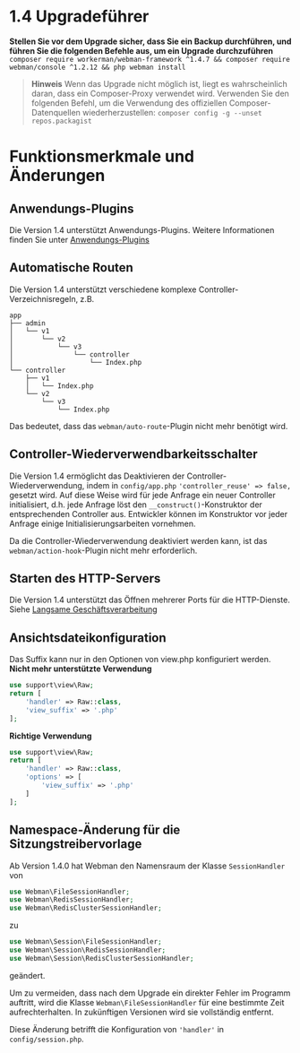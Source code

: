 # 1.4 Upgradeführer

**Stellen Sie vor dem Upgrade sicher, dass Sie ein Backup durchführen, und führen Sie die folgenden Befehle aus, um ein Upgrade durchzuführen**
`composer require workerman/webman-framework ^1.4.7 && composer require webman/console ^1.2.12 && php webman install`

> **Hinweis**
> Wenn das Upgrade nicht möglich ist, liegt es wahrscheinlich daran, dass ein Composer-Proxy verwendet wird. Verwenden Sie den folgenden Befehl, um die Verwendung des offiziellen Composer-Datenquellen wiederherzustellen: `composer config -g --unset repos.packagist`

# Funktionsmerkmale und Änderungen

## Anwendungs-Plugins
Die Version 1.4 unterstützt Anwendungs-Plugins. Weitere Informationen finden Sie unter [Anwendungs-Plugins](../plugin/app.md)

## Automatische Routen
Die Version 1.4 unterstützt verschiedene komplexe Controller-Verzeichnisregeln, z.B.
```
app
├── admin
│   └── v1
│       └── v2
│           └── v3
│               └── controller
│                   └── Index.php
└── controller
    ├── v1
    │   └── Index.php
    └── v2
        └── v3
            └── Index.php
```
Das bedeutet, dass das `webman/auto-route`-Plugin nicht mehr benötigt wird.

## Controller-Wiederverwendbarkeitsschalter
Die Version 1.4 ermöglicht das Deaktivieren der Controller-Wiederverwendung, indem in `config/app.php` `'controller_reuse' => false,` gesetzt wird. Auf diese Weise wird für jede Anfrage ein neuer Controller initialisiert, d.h. jede Anfrage löst den `__construct()`-Konstruktor der entsprechenden Controller aus. Entwickler können im Konstruktor vor jeder Anfrage einige Initialisierungsarbeiten vornehmen.

Da die Controller-Wiederverwendung deaktiviert werden kann, ist das `webman/action-hook`-Plugin nicht mehr erforderlich.

## Starten des HTTP-Servers
Die Version 1.4 unterstützt das Öffnen mehrerer Ports für die HTTP-Dienste.
Siehe [Langsame Geschäftsverarbeitung](../others/task.md)

## Ansichtsdateikonfiguration
Das Suffix kann nur in den Optionen von view.php konfiguriert werden.
**Nicht mehr unterstützte Verwendung**
```php
use support\view\Raw;
return [
    'handler' => Raw::class,
    'view_suffix' => '.php'
];
```
**Richtige Verwendung**
```php
use support\view\Raw;
return [
    'handler' => Raw::class,
    'options' => [
        'view_suffix' => '.php'
    ]
];
```

## Namespace-Änderung für die Sitzungstreibervorlage
Ab Version 1.4.0 hat Webman den Namensraum der Klasse `SessionHandler` von
```php
use Webman\FileSessionHandler;  
use Webman\RedisSessionHandler;  
use Webman\RedisClusterSessionHandler;  
```
zu
```php
use Webman\Session\FileSessionHandler;  
use Webman\Session\RedisSessionHandler;  
use Webman\Session\RedisClusterSessionHandler;
```
geändert.

Um zu vermeiden, dass nach dem Upgrade ein direkter Fehler im Programm auftritt, wird die Klasse `Webman\FileSessionHandler` für eine bestimmte Zeit aufrechterhalten. In zukünftigen Versionen wird sie vollständig entfernt.

Diese Änderung betrifft die Konfiguration von `'handler'` in `config/session.php`.
